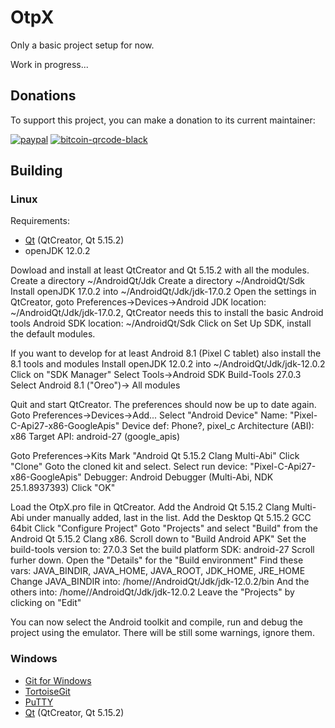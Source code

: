 # OtpX


Only a basic project setup for now.

Work in progress...



## Donations
To support this project, you can make a donation to its current maintainer:

[![paypal](https://github.com/Ximi1970/Donate/blob/master/paypal_btn_donateCC_LG_2.gif)](https://paypal.me/Ximi1970)
[![bitcoin-qrcode-black](https://github.com/Ximi1970/Donate/blob/master/bitcoin-donate-qrcode-black.png)](https://raw.githubusercontent.com/Ximi1970/Donate/master/bitcoin-address.txt)


## Building

### Linux

Requirements:

- [Qt](https://www.qt.io/download-open-source) (QtCreator, Qt 5.15.2)
- openJDK 12.0.2

Dowload and install at least QtCreator and Qt 5.15.2 with all the modules.
Create a directory ~/AndroidQt/Jdk
Create a directory ~/AndroidQt/Sdk
Install openJDK 17.0.2 into ~/AndroidQt/Jdk/jdk-17.0.2
Open the settings in QtCreator, goto Preferences->Devices->Android
JDK location: ~/AndroidQt/Jdk/jdk-17.0.2, QtCreator needs this to install the basic Android tools
Android SDK location: ~/AndroidQt/Sdk
Click on Set Up SDK, install the default modules.

If you want to develop for at least Android 8.1 (Pixel C tablet) also install the 8.1 tools and modules
Install openJDK 12.0.2 into ~/AndroidQt/Jdk/jdk-12.0.2
Click on "SDK Manager"
Select Tools->Android SDK Build-Tools 27.0.3
Select Android 8.1 ("Oreo")-> All modules

Quit and start QtCreator. The preferences should now be up to date again.
Goto Preferences->Devices->Add...
Select "Android Device"
Name: "Pixel-C-Api27-x86-GoogleApis"
Device def: Phone?, pixel_c
Architecture (ABI): x86
Target API: android-27 (google_apis)

Goto Preferences->Kits
Mark "Android Qt 5.15.2 Clang Multi-Abi"
Click "Clone"
Goto the cloned kit and select.
Select run device: "Pixel-C-Api27-x86-GoogleApis"
Debugger: Android Debugger (Multi-Abi, NDK 25.1.8937393)
Click "OK"


Load the OtpX.pro file in QtCreator.
Add the Android Qt 5.15.2 Clang Multi-Abi under manually added, last in the list.
Add the Desktop Qt 5.15.2 GCC 64bit
Click "Configure Project"
Goto "Projects" and select "Build" from the Android Qt 5.15.2 Clang x86.
Scroll down to "Build Android APK"
Set the build-tools version to: 27.0.3
Set the build platform SDK: android-27
Scroll furher down.
Open the "Details" for the "Build environment"
Find these vars: JAVA_BINDIR, JAVA_HOME, JAVA_ROOT, JDK_HOME, JRE_HOME
Change JAVA_BINDIR into: /home/<your home>/AndroidQt/Jdk/jdk-12.0.2/bin
And the others into: /home/<your home>/AndroidQt/Jdk/jdk-12.0.2
Leave the "Projects" by clicking on "Edit"

You can now select the Android toolkit and compile, run and debug the project using the emulator.
There will be still some warnings, ignore them.




### Windows

- [Git for Windows](https://gitforwindows.org/)
- [TortoiseGit](https://tortoisegit.org/)
- [PuTTY](https://www.putty.org/)
- [Qt](https://www.qt.io/download-open-source) (QtCreator, Qt 5.15.2)

